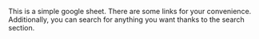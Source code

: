 This is a simple google sheet. There are some links for your convenience. Additionally, you can search for anything you want thanks to the search section.
